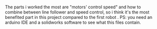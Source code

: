 The parts i worked the most are "motors' control speed" and how to combine between line follower and speed control, so i think it's the most benefited part in this project compared to the first robot .
PS: you need an arduino IDE and a solidworks software to see what this files contain. 
